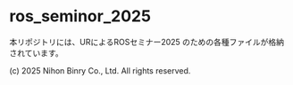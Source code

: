 # ros_seminor_2025

本リポジトリには、URによるROSセミナー2025 のための各種ファイルが格納されています。

(c) 2025 Nihon Binry Co., Ltd. All rights reserved.
